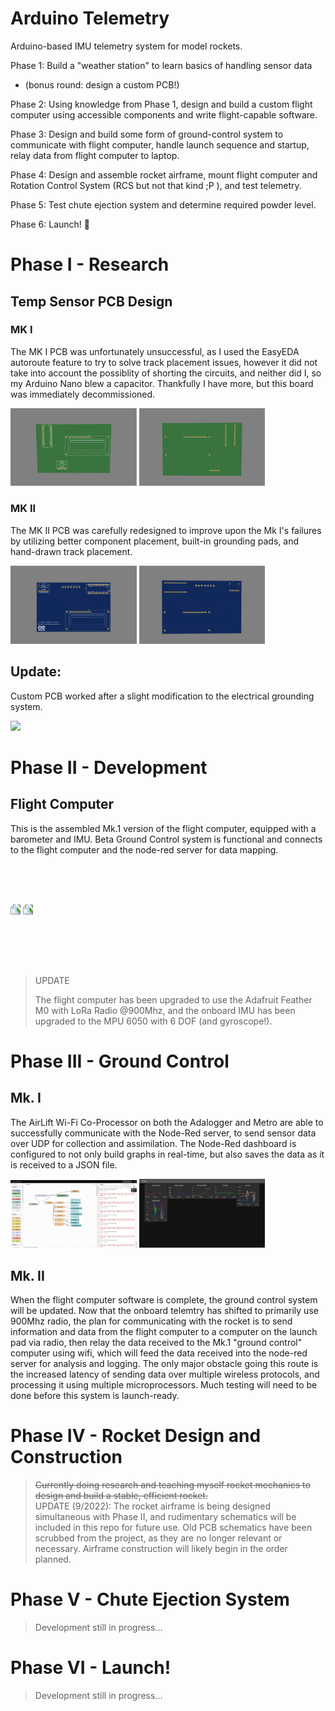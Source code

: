 # Arduino Telemetry

Arduino-based IMU telemetry system for model rockets. 

Phase 1: Build a "weather station" to learn basics of handling sensor data  
- (bonus round: design a custom PCB!)

Phase 2: Using knowledge from Phase 1, design and build a custom flight computer using accessible components and write flight-capable software.

Phase 3: Design and build some form of ground-control system to communicate with flight computer, handle launch sequence and startup, relay data from flight computer to laptop.

Phase 4: Design and assemble rocket airframe, mount flight computer and Rotation Control System (RCS but not that kind ;P ), and test telemetry.

Phase 5: Test chute ejection system and determine required powder level.

Phase 6: Launch! 🚀

# Phase I - Research
## Temp Sensor PCB Design
### MK I
The MK I PCB was unfortunately unsuccessful, as I used the EasyEDA autoroute feature to try to solve track placement issues, however it did not take into account the possiblity of shorting the circuits, and neither did I, so my Arduino Nano blew a capacitor. Thankfully I have more, but this board was immediately decommissioned.

<img src="Images/Mk_I_F.png" width="40%" />
<img src="Images/Mk_I_B.png" width="40%" />

### MK II
The MK II PCB was carefully redesigned to improve upon the Mk I's failures by utilizing better component placement, built-in grounding pads, and hand-drawn track placement.

<img src="Images/Mk_II_F.png" width="40%" />
<img src="Images/Mk_II_B.png" width="40%" />

## Update:
Custom PCB worked after a slight modification to the electrical grounding system. 

<img src="Images/PCB-test.PNG" width="40%" />


# Phase II - Development
## Flight Computer
This is the assembled Mk.1 version of the flight computer, equipped with a barometer and IMU. Beta Ground Control system is functional and connects to the flight computer and the node-red server for data mapping.  

<img src="Images/flightCPU.PNG" width="40%" style="transform: rotate(270deg); margin-top: 65px; margin-bottom: 80px;" />
<img src="Images/groundCtrl.PNG" width="40%" style="transform: rotate(270deg); margin-top: 65px; margin-bottom: 80px;"/>
  

> UPDATE 
>
> The flight computer has been upgraded to use the Adafruit Feather M0 with LoRa Radio @900Mhz, and the onboard IMU has been upgraded to the MPU 6050 with 6 DOF (and gyroscope!).

# Phase III - Ground Control
## Mk. I
The AirLift Wi-Fi Co-Processor on both the Adalogger and Metro are able to successfully communicate with the Node-Red server, to send sensor data over UDP for collection and assimilation. The Node-Red dashboard is configured to not only build graphs in real-time, but also saves the data as it is received to a JSON file. 

<img src="Images/nodeRedDash.png" width="40%" />
<img src="Images/nodeRedGraph.png" width="40%" />  


## Mk. II
When the flight computer software is complete, the ground control system will be updated. Now that the onboard telemtry has shifted to primarily use 900Mhz radio, the plan for communicating with the rocket is to send information and data from the flight computer to a computer on the launch pad via radio, then relay the data received to the Mk.1 "ground control" computer using wifi, which will feed the data received into the node-red server for analysis and logging. The only major obstacle going this route is the increased latency of sending data over multiple wireless protocols, and processing it using multiple microprocessors. Much testing will need to be done before this system is launch-ready.


# Phase IV - Rocket Design and Construction 
> ~~Currently doing research and teaching myself rocket mechanics to design and build a stable, efficient rocket.~~  
> UPDATE (9/2022): The rocket airframe is being designed simultaneous with Phase II, and rudimentary schematics will be included in this repo for future use. Old PCB schematics have been scrubbed from the project, as they are no longer relevant or necessary. Airframe construction will likely begin in the order planned.


# Phase V - Chute Ejection System
> Development still in progress...

# Phase VI - Launch!
> Development still in progress...
